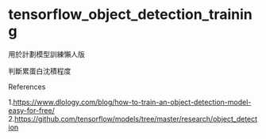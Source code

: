 # tensorflow_object_detection_training

用於計劃模型訓練懶人版

判斷累蛋白沈積程度

References

1.https://www.dlology.com/blog/how-to-train-an-object-detection-model-easy-for-free/
2.https://github.com/tensorflow/models/tree/master/research/object_detection
